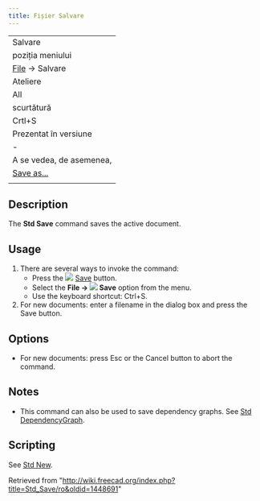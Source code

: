 ```yaml
---
title: Fișier Salvare
---
```

|  |
| --- |
| Salvare |
| poziția meniului |
| [File](/Std_File_Menu/ro "Std File Menu/ro") → Salvare |
| Ateliere |
| All |
| scurtătură |
| Crtl+S |
| Prezentat în versiune |
| - |
| A se vedea, de asemenea, |
| [Save as...](/Std_SaveAs/ro "Std SaveAs/ro") |
|  |

## Description

The **Std Save** command saves the active document.

## Usage

1. There are several ways to invoke the command:
   * Press the ![](/images/Std_Save.svg) [Save](/Std_Save "Std Save") button.
   * Select the **File → ![](/images/Std_Save.svg) Save** option from the menu.
   * Use the keyboard shortcut: Ctrl+S.
2. For new documents: enter a filename in the dialog box and press the Save button.

## Options

* For new documents: press Esc or the Cancel button to abort the command.

## Notes

* This command can also be used to save dependency graphs. See [Std DependencyGraph](/Std_DependencyGraph "Std DependencyGraph").

## Scripting

See [Std New](/Std_New#Scripting "Std New").

Retrieved from "<http://wiki.freecad.org/index.php?title=Std_Save/ro&oldid=1448691>"